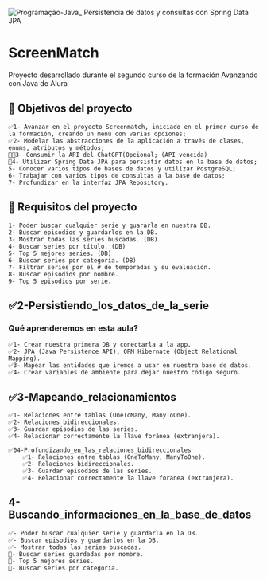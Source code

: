 [//]: # (imagen header)
![Programação-Java_ Persistencia de datos y consultas con Spring Data JPA](https://github.com/genesysR-dev/2066-java-persitencia-de-datos-y-consultas-con-Spring-JPA/assets/91544872/e0e3a9f8-afc7-4e7b-be83-469351ef2d70)

# ScreenMatch

Proyecto desarrollado durante el segundo curso de la formación Avanzando con Java de Alura

## 🔨 Objetivos del proyecto

    ✅1- Avanzar en el proyecto Screenmatch, iniciado en el primer curso de la formación, creando un menú con varias opciones;
    ✅2- Modelar las abstracciones de la aplicación a través de clases, enums, atributos y métodos;
    👷✅3- Consumir la API del ChatGPT(Opcional; (API vencida)
    👷4- Utilizar Spring Data JPA para persistir datos en la base de datos;
    5- Conocer varios tipos de bases de datos y utilizar PostgreSQL;
    6- Trabajar con varios tipos de consultas a la base de datos;
    7- Profundizar en la interfaz JPA Repository.

## 👷 Requisitos del proyecto

    1- Poder buscar cualquier serie y guararla en nuestra DB.
    2- Buscar episodios y guardarlos en la DB.
    3- Mostrar todas las series buscadas. (DB)
    4- Buscar series por título. (DB)
    5- Top 5 mejores series. (DB)
    6- Buscar series por categoría. (DB)
    7- Filtrar series por el # de temporadas y su evaluación.
    8- Buscar episodios por nombre.
    9- Top 5 episodios por serie.

## ✅2-Persistiendo_los_datos_de_la_serie

### Qué aprenderemos en esta aula?

    ✅1- Crear nuestra primera DB y conectarla a la app.
    ✅2- JPA (Java Persistence API), ORM Hibernate (Object Relational Mapping).
    ✅3- Mapear las entidades que iremos a usar en nuestra base de datos.
    ✅4- Crear variables de ambiente para dejar nuestro código seguro.

## ✅3-Mapeando_relacionamientos

    ✅1- Relaciones entre tablas (OneToMany, ManyToOne).
    ✅2- Relaciones bidireccionales.
    ✅3- Guardar episodios de las series.
    ✅4- Relacionar correctamente la llave foránea (extranjera).

    ✅04-Profundizando_en_las_relaciones_bidireccionales
        ✅1- Relaciones entre tablas (OneToMany, ManyToOne).
        ✅2- Relaciones bidireccionales.
        ✅3- Guardar episodios de las series.
        ✅4- Relacionar correctamente la llave foránea (extranjera).

## 4-Buscando_informaciones_en_la_base_de_datos

    ✅- Poder buscar cualquier serie y guardarla en la DB.
    ✅- Buscar episodios y guardarlos en la DB.
    ✅- Mostrar todas las series buscadas.
    👷- Buscar series guardadas por nombre.
    👷- Top 5 mejores series.
    👷- Buscar series por categoría.
